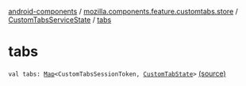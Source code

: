 [android-components](../../index.md) / [mozilla.components.feature.customtabs.store](../index.md) / [CustomTabsServiceState](index.md) / [tabs](./tabs.md)

# tabs

`val tabs: `[`Map`](https://kotlinlang.org/api/latest/jvm/stdlib/kotlin.collections/-map/index.html)`<CustomTabsSessionToken, `[`CustomTabState`](../-custom-tab-state/index.md)`>` [(source)](https://github.com/mozilla-mobile/android-components/blob/master/components/feature/customtabs/src/main/java/mozilla/components/feature/customtabs/store/CustomTabsServiceState.kt#L17)